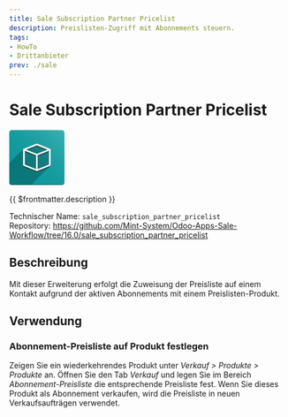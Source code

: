 ```yaml
---
title: Sale Subscription Partner Pricelist
description: Preislisten-Zugriff mit Abonnements steuern.
tags:
- HowTo
- Drittanbieter
prev: ./sale
---
```

# Sale Subscription Partner Pricelist
![icon_oms_box](attachments/icon_oms_box.png)

{{ $frontmatter.description }}

Technischer Name: `sale_subscription_partner_pricelist`\
Repository: <https://github.com/Mint-System/Odoo-Apps-Sale-Workflow/tree/16.0/sale_subscription_partner_pricelist>

## Beschreibung

Mit dieser Erweiterung erfolgt die Zuweisung der Preisliste auf einem Kontakt aufgrund der aktiven Abonnements mit einem Preislisten-Produkt.

## Verwendung

### Abonnement-Preisliste auf Produkt festlegen

Zeigen Sie ein wiederkehrendes Produkt unter *Verkauf > Produkte > Produkte* an. Öffnen Sie den Tab *Verkauf* und legen Sie im Bereich *Abonnement-Preisliste* die entsprechende Preisliste fest. Wenn Sie dieses Produkt als Abonnement verkaufen, wird die Preisliste in neuen Verkaufsaufträgen verwendet.
